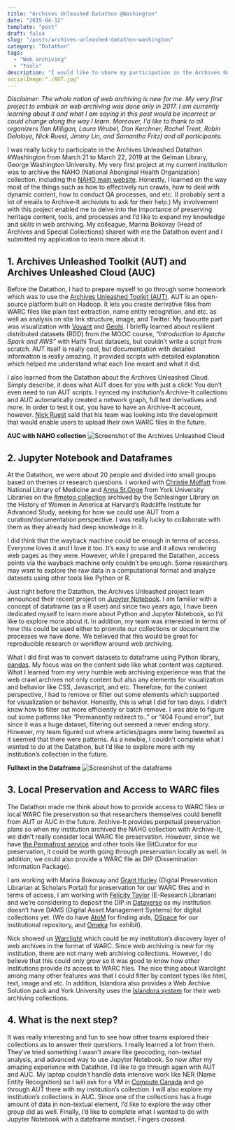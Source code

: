 ```yaml
---
title: "Archives Unleashed Datathon @Washington"
date: "2019-04-12"
template: "post"
draft: false
slug: "/posts/archives-unleashed-datathon-washington"
category: "Datathon"
tags:
  - "Web archiving"
  - "Tools"
description: "I would like to share my participation in the Archives Unleashed Datathon #Washington held from March 21 to March 22, 2019 at the Gelman Library, George Washington University. It was an amazing opportunity for me to learn new tools, consider how to use the Archives Unleashed Toolkit in the curation, and explore how researchers would use web collections to answer their research questions."
socialImage:"./AUT.jpg"
---
```


*Disclaimer: The whole notion of web archiving is new for me. My very first project to embark on web archiving was done only in 2017. I am currently learning about it and what I am saying in this post would be incorrect or could change along the way I learn. Moreover, I’d like to thank to all organizers (Ian Milligan, Laura Wrubel, Dan Kerchner, Rachel Trent, Robin Delaloye, Nick Ruest, Jimmy Lin, and Samantha Fritz) and all participants.*

I was really lucky to participate in the Archives Unleashed Datathon #Washington from March 21 to March 22, 2019 at the Gelman Library, George Washington University. My very first project at my current institution was to archive the NAHO (National Aboriginal Health Organization) collection, including the <a href="https://wayback.archive-it.org/9444/20171213190306/http://www.naho.ca/">NAHO main website</a>. Honestly, I learned on the way most of the things such as how to effectively run crawls, how to deal with dynamic content, how to conduct QA processes, and etc. (I probably sent a lot of emails to Archive-It archivists to ask for their help.) My involvement with this project enabled me to delve into the importance of preserving heritage content, tools, and processes and I’d like to expand my knowledge and skills in web archiving. My colleague, Marina Bokovay (Head of Archives and Special Collections) shared with me the Datathon event and I submitted my application to learn more about it.

## 1. Archives Unleashed Toolkit (AUT) and Archives Unleashed Cloud (AUC)

Before the Datathon, I had to prepare myself to go through some homework which was to use the <a href="https://archivesunleashed.org/aut/">Archives Unleashed Toolkit (AUT)</a>. AUT is an open-source platform built on Hadoop. It lets you create derivative files from WARC files like plain text extraction, name entity recognition, and etc. as well as analysis on site link structure, image, and Twitter. My favourite part was visualization with <a href="https://voyant-tools.org/">Voyant</a> and <a href="https://gephi.org/">Gephi</a>. I briefly learned about resilient distributed datasets (RDD) from the MOOC course, *“Introduction to Apache Spark and AWS”* with Hathi Trust datasets, but couldn’t write a script from scratch. AUT itself is really cool, but documentation with detailed information is really amazing. It provided scripts with detailed explanation which helped me understand what each line meant and what it did.

I also learned from the Datathon about the Archives Unleashed Cloud. Simply describe, it does what AUT does for you with just a click! You don’t even need to run AUT scripts. I synced my institution’s Archive-It collections and AUC automatically created a network graph, full text derivatives and more. In order to test it out, you have to have an Archive-It account, however. <a href="https://ruebot.net">Nick Ruest</a> said that his team was looking into the development that would enable users to upload their own WARC files in the future.

**AUC with NAHO collection**
![Screenshot of the Archives Unleashed Cloud](/AUT.jpg)

## 2. Jupyter Notebook and Dataframes

At the Datathon, we were about 20 people and divided into small groups based on themes or research questions. I worked with <a href="https://twitter.com/moffattchristie">Christie Moffatt</a> from National Library of Medicine and <a href="https://twitter.com/deantiquate">Anna St.Onge</a> from York University Libraries on the <a href="https://www.schlesinger-metooproject-radcliffe.org/">#metoo collection</a> archived by the Schlesinger Library on the History of Women in America at Harvard’s Radcliffe Institute for Advanced Study, seeking for how we could use AUT from a curation/documentation perspective. I was really lucky to collaborate with them as they already had deep knowledge in it.

I did think that the wayback machine could be enough in terms of access. Everyone loves it and I love it too. It’s easy to use and it allows rendering web pages as they were. However, while I prepared the Datathon, access points via the wayback machine only couldn’t be enough. Some researchers may want to explore the raw data in a computational format and analyze datasets using other tools like Python or R.

Just right before the Datathon, the Archives Unleashed project team announced their recent project on <a href="https://news.archivesunleashed.org/exploring-web-archival-data-through-archives-unleashed-cloud-jupyter-notebooks-7605c6ca2b33">Jupyter Notebook</a>. I am familiar with a concept of dataframe (as a R user) and since two years ago, I have been dedicated myself to learn more about Python and Jupyter Notebook, so I’d like to explore more about it. In addition, my team was interested in terms of how this could be used either to promote our collections or document the processes we have done. We believed that this would be great for reproducible research or workflow around web archiving.

What I did first was to convert datasets to dataframe using Python library, <a href="https://pandas.pydata.org/">pandas</a>. My focus was on the content side like what content was captured. What I learned from my very humble web archiving experience was that the web crawl archives not only content but also any elements for visualization and behavior like CSS, Javascript, and etc. Therefore, for the content perspective, I had to remove or filter out some elements which supported for visualization or behavior. Honestly, this is what I did for two days. I didn’t know how to filter out more efficiently or batch remove. I was able to figure out some patterns like “Permanently redirect to..” or “404 Found error”, but since it was a huge dataset, filtering out seemed a never ending story. However, my team figured out where articles/pages were being tweeted as it seemed that there were patterns. As a newbie, I couldn’t complete what I wanted to do at the Datathon, but I’d like to explore more with my institution’s collection in the future.

**Fulltext in the Dataframe**
![Screenshot of the dataframe](/dataframe.jpg)

## 3. Local Preservation and Access to WARC files

The Datathon made me think about how to provide access to WARC files or local WARC file preservation so that researchers themselves could benefit from AUT or AUC in the future. Archive-It provides perpetual preservation plans so when my institution archived the NAHO collection with Archive-It, we didn’t really consider local WARC file preservation. However, since we have <a href="https://permafrost.scholarsportal.info/">the Permafrost service</a> and other tools like BitCurator for our preservation, it could be worth going through preservation locally as well. In addition, we could also provide a WARC file as DIP (Dissemination Information Package).

I am working with Marina Bokovay and <a href="http://www.granthurley.ca">Grant Hurley</a> (Digital Preservation Librarian at Scholars Portal) for preservation for our WARC files and in terms of access, I am working with <a href="https://atthetime.ca">Felicity Taylor</a> (E-Research Librarian) and we’re considering to deposit the DIP in <a href="https://dataverse.scholarsportal.info/dataverse.xhmtl">Dataverse</a> as my institution doesn’t have DAMS (Digital Asset Management Systems) for digital collections yet. (We do have <a href="https://biblio.uottawa.ca/atom/">AtoM</a> for finding aids, <a href="https://ruor.uottawa.ca/">DSpace</a> for our institutional repository, and <a href="https://biblio.uottawa.ca/en/omeka">Omeka</a> for exhibit).

Nick showed us <a href="https://archivesunleashed.org/warclight/">Warclight</a> which could be my institution’s discovery layer of web archives in the format of WARC. Since web archiving is new for my institution, there are not many web archiving collections. However, I do believe that this could only grow so it was good to know how other institutions provide its access to WARC files. The nice thing about Warclight among many other features was that I could filter by content types like html, text, image and etc. In addition, Islandora also provides a Web Archive Solution pack and York University uses the <a href="https://digital.library.yorku.ca/yul-232039/web-archives">Islandora system</a> for their web archiving collections.

## 4. What is the next step?

It was really interesting and fun to see how other teams explored their collections as to answer their questions. I really learned a lot from them. They’ve tried something I wasn’t aware like geocoding, non-textual analysis, and advanced way to use Jupyter Notebook. So now after my amazing experience with Datathon, I’d like to go through again with AUT and AUC. My laptop couldn’t handle data intensive work like NER (Name Entity Recognition) so I will ask for a VM in <a href="https://www.computecanada.ca/">Compute Canada</a> and go through AUT there with my institution’s collection. I will also explore my institution’s collections in AUC. Since one of the collections has a huge amount of data in non-textual element, I’d like to explore the way other group did as well. Finally, I’d like to complete what I wanted to do with Jupyter Notebook with a dataframe mindset. Fingers crossed.
